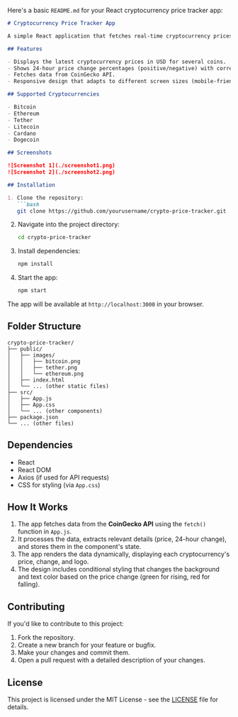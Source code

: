 Here's a basic `README.md` for your React cryptocurrency price tracker app:

```markdown
# Cryptocurrency Price Tracker App

A simple React application that fetches real-time cryptocurrency prices and displays them in a stylish interface. The app uses the CoinGecko API to display information about the latest prices, 24-hour price changes, and coin logos for multiple cryptocurrencies.

## Features

- Displays the latest cryptocurrency prices in USD for several coins.
- Shows 24-hour price change percentages (positive/negative) with corresponding color coding (green for rising, red for falling).
- Fetches data from CoinGecko API.
- Responsive design that adapts to different screen sizes (mobile-friendly).

## Supported Cryptocurrencies

- Bitcoin
- Ethereum
- Tether
- Litecoin
- Cardano
- Dogecoin

## Screenshots

![Screenshot 1](./screenshot1.png)  
![Screenshot 2](./screenshot2.png)

## Installation

1. Clone the repository:
   ```bash
   git clone https://github.com/yourusername/crypto-price-tracker.git
   ```

2. Navigate into the project directory:
   ```bash
   cd crypto-price-tracker
   ```

3. Install dependencies:
   ```bash
   npm install
   ```

4. Start the app:
   ```bash
   npm start
   ```

The app will be available at `http://localhost:3000` in your browser.

## Folder Structure

```plaintext
crypto-price-tracker/
├── public/
│   ├── images/
│   │   ├── bitcoin.png
│   │   ├── tether.png
│   │   └── ethereum.png
│   ├── index.html
│   └── ... (other static files)
├── src/
│   ├── App.js
│   ├── App.css
│   └── ... (other components)
├── package.json
└── ... (other files)
```

## Dependencies

- React
- React DOM
- Axios (if used for API requests)
- CSS for styling (via `App.css`)

## How It Works

1. The app fetches data from the **CoinGecko API** using the `fetch()` function in `App.js`.
2. It processes the data, extracts relevant details (price, 24-hour change), and stores them in the component's state.
3. The app renders the data dynamically, displaying each cryptocurrency's price, change, and logo.
4. The design includes conditional styling that changes the background and text color based on the price change (green for rising, red for falling).

## Contributing

If you'd like to contribute to this project:

1. Fork the repository.
2. Create a new branch for your feature or bugfix.
3. Make your changes and commit them.
4. Open a pull request with a detailed description of your changes.

## License

This project is licensed under the MIT License - see the [LICENSE](LICENSE) file for details.
